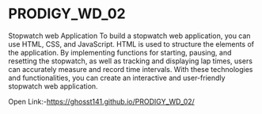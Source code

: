 # PRODIGY_WD_02
Stopwatch web Application
To build a stopwatch web application, you can use HTML, CSS, and JavaScript. HTML is used to structure the elements of the application. By implementing functions for starting, pausing, and resetting the stopwatch, as well as tracking and displaying lap times, users can accurately measure and record time intervals. With these technologies and functionalities, you can create an interactive and user-friendly stopwatch web application.

Open Link:-https://ghosst141.github.io/PRODIGY_WD_02/
